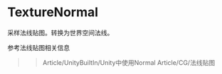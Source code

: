 ﻿# TextureNormal

采样法线贴图。转换为世界空间法线。

参考法线贴图相关信息
>>Article/UnityBuiltIn/Unity中使用Normal
>>Article/CG/法线贴图
    
    
    
    
    
    
    
    
    
    
    
    
    
    
    
    
    
    